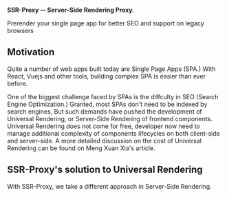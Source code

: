 **SSR-Proxy -- Server-Side Rendering Proxy.**

Prerender your single page app for better SEO and support on legacy browsers

## Motivation

Quite a number of web apps built today are Single Page Apps (SPA.) With React, Vuejs and other tools, building complex SPA is easier than ever before. 

One of the biggest challenge faced by SPAs is the diffculty in SEO (Search Engine Optimization.) Granted, most SPAs don't need to be indexed by search engines, But such demands have pushed the development of Universal Rendering, or Server-Side Rendering of frontend components. Universal Rendering does not come for free, developer now need to manage additional complexity of components lifecycles on both client-side and server-side. A more detailed discussion on the cost of Universal Rendering can be found on Meng Xuan Xia's article.

## SSR-Proxy's solution to Universal Rendering

With SSR-Proxy, we take a different approach in Server-Side Rendering. 